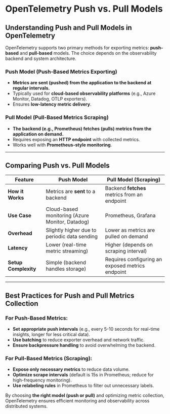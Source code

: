 # OpenTelemetry Push vs. Pull Models

## **Understanding Push and Pull Models in OpenTelemetry**
OpenTelemetry supports two primary methods for exporting metrics: **push-based** and **pull-based** models. The choice depends on the observability backend and system architecture.

### **Push Model (Push-Based Metrics Exporting)**
- **Metrics are sent (pushed) from the application to the backend at regular intervals.**
- Typically used for **cloud-based observability platforms** (e.g., Azure Monitor, Datadog, OTLP exporters).
- Ensures **low-latency metric delivery**.

### **Pull Model (Pull-Based Metrics Scraping)**
- **The backend (e.g., Prometheus) fetches (pulls) metrics from the application on demand.**
- Requires exposing an **HTTP endpoint** with collected metrics.
- Works well with **Prometheus-style monitoring**.

---

## **Comparing Push vs. Pull Models**
| Feature | Push Model | Pull Model (Scraping) |
|---------|-----------|----------------------|
| **How it Works** | Metrics are **sent** to a backend | Backend **fetches** metrics from an endpoint |
| **Use Case** | Cloud-based monitoring (Azure Monitor, Datadog) | Prometheus, Grafana |
| **Overhead** | Slightly higher due to periodic data sending | Lower as metrics are pulled on demand |
| **Latency** | Lower (real-time metric streaming) | Higher (depends on scraping interval) |
| **Setup Complexity** | Simple (backend handles storage) | Requires configuring an exposed metrics endpoint |

---

## **Best Practices for Push and Pull Metrics Collection**
### **For Push-Based Metrics:**
- **Set appropriate push intervals** (e.g., every 5-10 seconds for real-time insights, longer for less critical data).
- **Use batching** to reduce exporter overhead and network traffic.
- **Ensure backpressure handling** to avoid overwhelming the backend.

### **For Pull-Based Metrics (Scraping):**
- **Expose only necessary metrics** to reduce data volume.
- **Optimize scrape intervals** (default is 15s in Prometheus; reduce for high-frequency monitoring).
- **Use relabeling rules** in Prometheus to filter out unnecessary labels.

By choosing **the right model (push or pull)** and optimizing metric collection, OpenTelemetry ensures efficient monitoring and observability across distributed systems.
